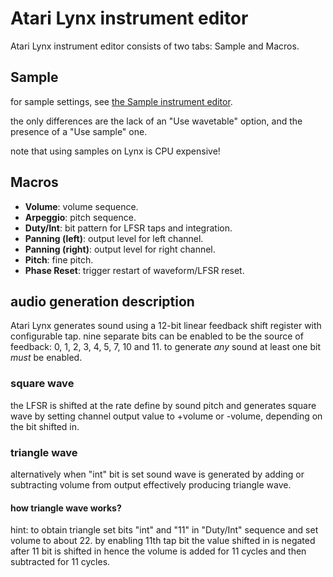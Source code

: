 # Atari Lynx instrument editor

Atari Lynx instrument editor consists of two tabs: Sample and Macros.

## Sample

for sample settings, see [the Sample instrument editor](sample.md).

the only differences are the lack of an "Use wavetable" option, and the presence of a "Use sample" one.

note that using samples on Lynx is CPU expensive!

## Macros

- **Volume**: volume sequence.
- **Arpeggio**: pitch sequence.
- **Duty/Int**: bit pattern for LFSR taps and integration.
- **Panning (left)**: output level for left channel.
- **Panning (right)**: output level for right channel.
- **Pitch**: fine pitch.
- **Phase Reset**: trigger restart of waveform/LFSR reset.

## audio generation description

Atari Lynx generates sound using a 12-bit linear feedback shift register with configurable tap. nine separate bits can be enabled to be the source of feedback: 0, 1, 2, 3, 4, 5, 7, 10 and 11. to generate _any_ sound at least one bit _must_ be enabled.

### square wave

the LFSR is shifted at the rate define by sound pitch and generates square wave by setting channel output value to +volume or -volume, depending on the bit shifted in.

### triangle wave

alternatively when "int" bit is set sound wave is generated by adding or subtracting volume from output effectively producing triangle wave.

#### how triangle wave works?

hint: to obtain triangle set bits "int" and "11" in "Duty/Int" sequence and set volume to about 22.
by enabling 11th tap bit the value shifted in is negated after 11 bit is shifted in hence the volume is added for 11 cycles and then subtracted for 11 cycles.
